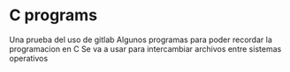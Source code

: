 # C programs

Una prueba del uso de gitlab
Algunos programas para poder recordar la programacion en C
Se va a usar para intercambiar archivos entre sistemas operativos 
